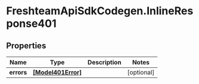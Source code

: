 # FreshteamApiSdkCodegen.InlineResponse401

## Properties

Name | Type | Description | Notes
------------ | ------------- | ------------- | -------------
**errors** | [**[Model401Error]**](Model401Error.md) |  | [optional] 


